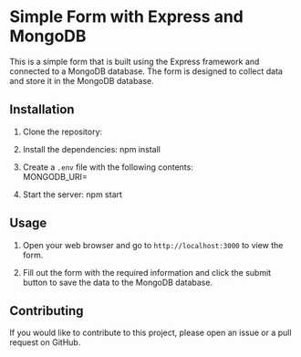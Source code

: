 # Simple Form with Express and MongoDB

This is a simple form that is built using the Express framework and connected to a MongoDB database. The form is designed to collect data and store it in the MongoDB database.

## Installation

1. Clone the repository:

2. Install the dependencies:
     npm install
3. Create a `.env` file with the following contents:   
     MONGODB_URI=<your-mongodb-uri>
4. Start the server:
   npm start
  
## Usage

1. Open your web browser and go to `http://localhost:3000` to view the form.

2. Fill out the form with the required information and click the submit button to save the data to the MongoDB database.

## Contributing

If you would like to contribute to this project, please open an issue or a pull request on GitHub.


